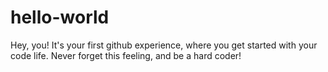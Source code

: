 # hello-world

Hey, you! It's your first github experience, where you get started with your code life. 
Never forget this feeling, and be a hard coder!
